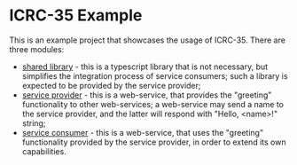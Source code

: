 # ICRC-35 Example

This is an example project that showcases the usage of ICRC-35. There are three modules:

* [shared library](./shared/) - this is a typescript library that is not necessary, but simplifies the integration process of service consumers; such a library is expected to be provided by the service provider;
* [service provider](./service-provider/) - this is a web-service, that provides the "greeting" functionality to other web-services; a web-service may send a name to the service provider, and the latter will respond with "Hello, \<name>!" string;
* [service consumer](./service-consumer/) - this is a web-service, that uses the "greeting" functionality provided by the service provider, in order to extend its own capabilities.
